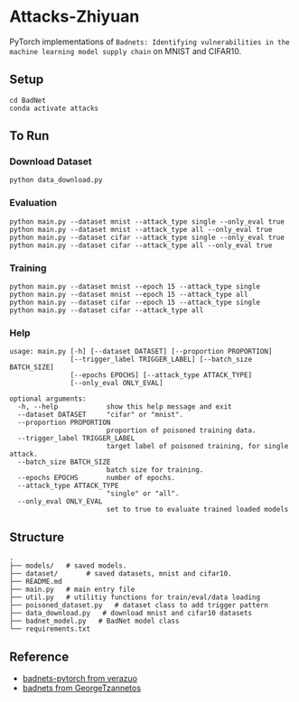 # Attacks-Zhiyuan

PyTorch implementations of `Badnets: Identifying vulnerabilities in the machine learning model supply chain` on MNIST and CIFAR10.

## Setup

```
cd BadNet
conda activate attacks
```

## To Run

### Download Dataset

```
python data_download.py
```


### Evaluation

```
python main.py --dataset mnist --attack_type single --only_eval true
python main.py --dataset mnist --attack_type all --only_eval true
python main.py --dataset cifar --attack_type single --only_eval true
python main.py --dataset cifar --attack_type all --only_eval true
```

### Training

```
python main.py --dataset mnist --epoch 15 --attack_type single
python main.py --dataset mnist --epoch 15 --attack_type all
python main.py --dataset cifar --epoch 15 --attack_type single
python main.py --dataset cifar --attack_type all
```

### Help
```
usage: main.py [-h] [--dataset DATASET] [--proportion PROPORTION]
               [--trigger_label TRIGGER_LABEL] [--batch_size BATCH_SIZE]
               [--epochs EPOCHS] [--attack_type ATTACK_TYPE]
               [--only_eval ONLY_EVAL]

optional arguments:
  -h, --help            show this help message and exit
  --dataset DATASET     "cifar" or "mnist".
  --proportion PROPORTION
                        proportion of poisoned training data.
  --trigger_label TRIGGER_LABEL
                        target label of poisoned training, for single attack.
  --batch_size BATCH_SIZE
                        batch size for training.
  --epochs EPOCHS       number of epochs.
  --attack_type ATTACK_TYPE
                        "single" or "all".
  --only_eval ONLY_EVAL
                        set to true to evaluate trained loaded models
```

## Structure

```
.
├── models/   # saved models.
├── dataset/       # saved datasets, mnist and cifar10.
├── README.md
├── main.py   # main entry file
├── util.py   # utilitiy functions for train/eval/data loading
├── poisoned_dataset.py   # dataset class to add trigger pattern
├── data_download.py   # download mnist and cifar10 datasets
├── badnet_model.py   # BadNet model class
└── requirements.txt
```


## Reference
- [badnets-pytorch from verazuo](https://github.com/verazuo/badnets-pytorch)
- [badnets from GeorgeTzannetos](https://github.com/GeorgeTzannetos/badnets)